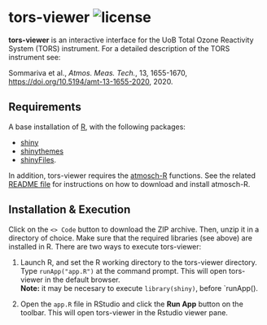 tors-viewer ![license](https://img.shields.io/github/license/rs028/tors-viewer)
===========

**tors-viewer** is an interactive interface for the UoB Total Ozone Reactivity System (TORS) instrument. For a detailed description of the TORS instrument see:

Sommariva et al., *Atmos. Meas. Tech.*, 13, 1655-1670, https://doi.org/10.5194/amt-13-1655-2020, 2020.


Requirements
------------

A base installation of [R](https://www.r-project.org), with the following packages:
- [shiny](https://cran.r-project.org/web/packages/shiny)
- [shinythemes](https://cran.r-project.org/web/packages/shinythemes)
- [shinyFiles](https://cran.r-project.org/web/packages/shinyFiles).

In addition, tors-viewer requires the [atmosch-R](https://github.com/rs028/atmosch-R) functions. See the related [README file](https://github.com/rs028/atmosch-R/blob/master/README.md) for instructions on how to download and install atmosch-R.


Installation & Execution
------------------------

Click on the `<> Code` button to download the ZIP archive. Then, unzip it in a directory of choice. Make sure that the required libraries (see above) are installed in R. There are two ways to execute tors-viewer:

1. Launch R, and set the R working directory to the tors-viewer directory. Type `runApp("app.R")` at the command prompt. This will open tors-viewer in the default browser.  
**Note:** it may be necesary to execute `library(shiny)`, before `runApp().

2. Open the `app.R` file in RStudio and click the **Run App** button on the toolbar. This will open tors-viewer in the Rstudio viewer pane.
